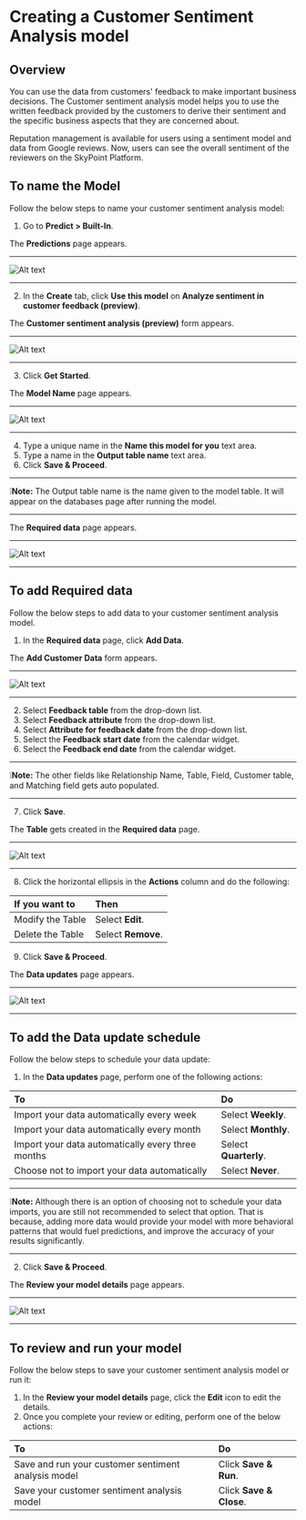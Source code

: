# Creating a Customer Sentiment Analysis model

## Overview
You can use the data from customers' feedback to make important business decisions. The Customer sentiment analysis model helps you to use the written feedback provided by the customers to derive their sentiment and the specific business aspects that they are concerned about.

Reputation management is available for users using a sentiment model and data from Google reviews. Now, users can see the overall sentiment of the reviewers on the SkyPoint Platform.

## To name the Model
Follow the below steps to name your customer sentiment analysis model:  
1. Go to **Predict > Built-In**.

The **Predictions** page appears.  

---
![Alt text](https://github.com/skypointcloud/platform/blob/develop/docs/doc_snippets/Customersentiment_Predicthomepage.png?raw=true)

---

2. In the **Create** tab, click **Use this model** on **Analyze sentiment in customer feedback (preview)**.

The **Customer sentiment analysis (preview)** form appears.

---
![Alt text](https://github.com/skypointcloud/platform/blob/develop/docs/doc_snippets/Customersentiment_Customersentimentform.png?raw=true)

---

3. Click **Get Started**.  

The **Model Name** page appears.  

---
![Alt text](https://github.com/skypointcloud/platform/blob/develop/docs/doc_snippets/Customersentiment_Modelname.png?raw=true)

---

4. Type a unique name in the **Name this model for you** text area.
5. Type a name in the **Output table name** text area.
6. Click **Save & Proceed**.

---
:grey_exclamation:**Note:** The Output table name is the name given to the model table. It will appear on the databases page after running the model. 

---

The **Required data** page appears.

---
![Alt text](https://github.com/skypointcloud/platform/blob/develop/docs/doc_snippets/Customersentiment_Requireddatapage.png?raw=true)

---

## To add Required data
Follow the below steps to add data to your customer sentiment analysis model.

1. In the **Required data** page, click **Add Data**.

The **Add Customer Data** form appears.

---
![Alt text](https://github.com/skypointcloud/platform/blob/develop/docs/doc_snippets/Customersentiment_Customerdataform.png?raw=true)

---

2. Select **Feedback table** from the drop-down list.
3. Select **Feedback attribute** from the drop-down list.
4. Select **Attribute for feedback date** from the drop-down list.
5. Select the **Feedback start date** from the calendar widget.
6. Select the **Feedback end date** from the calendar widget.

---
:grey_exclamation:**Note:** The other fields like Relationship Name, Table, Field, Customer table, and Matching field gets auto populated. 

---

7. Click **Save**.

The **Table** gets created in the **Required data** page.

---
![Alt text](https://github.com/skypointcloud/platform/blob/develop/docs/doc_snippets/Customersentiment_Requireddataoutput.png?raw=true)

---

8. Click the horizontal ellipsis in the **Actions** column and do the following:

|If you want to|Then|
|:-|:-|
|Modify the Table|Select **Edit**.|
|Delete the Table|Select **Remove**.|

9. Click **Save & Proceed**.

The **Data updates** page appears.

---
![Alt text](https://github.com/skypointcloud/platform/blob/develop/docs/doc_snippets/Customersentiment_Dataupdatespage.png.png?raw=true)

---

## To add the Data update schedule
Follow the below steps to schedule your data update:

1. In the **Data updates** page, perform one of the following actions:

|To|Do|
|:-|:-|
|Import your data automatically every week|Select **Weekly**.|
|Import your data automatically every month|Select **Monthly**.|
|Import your data automatically every three months|Select **Quarterly**.|
|Choose not to import your data automatically|Select **Never**.|

---
:grey_exclamation:**Note:** Although there is an option of choosing not to schedule your data imports, you are still not recommended to select that option. That is because, adding more data would provide your model with more behavioral patterns that would fuel predictions, and improve the accuracy of your results significantly. 

---

2. Click **Save & Proceed**.

The **Review your model details** page appears.

---
![Alt text](https://github.com/skypointcloud/platform/blob/develop/docs/doc_snippets/Customersentiment_Reviewandrun.png?raw=true)

---

## To review and run your model
Follow the below steps to save your customer sentiment analysis model or run it:

1. In the **Review your model details** page, click the **Edit** icon to edit the details.
2. Once you complete your review or editing, perform one of the below actions:

|To|Do|
|:-|:-|
|Save and run your customer sentiment analysis model|Click **Save & Run**.|
|Save your customer sentiment analysis model|Click **Save & Close**.|
